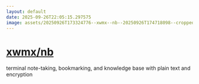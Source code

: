 ```yaml
---
layout: default
date: 2025-09-26T22:05:15.297575
image: assets/20250926T173324776--xwmx--nb--20250926T174718098--cropped.png
---
```


# [xwmx/nb](https://github.com/xwmx/nb)

terminal note-taking, bookmarking, and knowledge base with plain text and encryption
